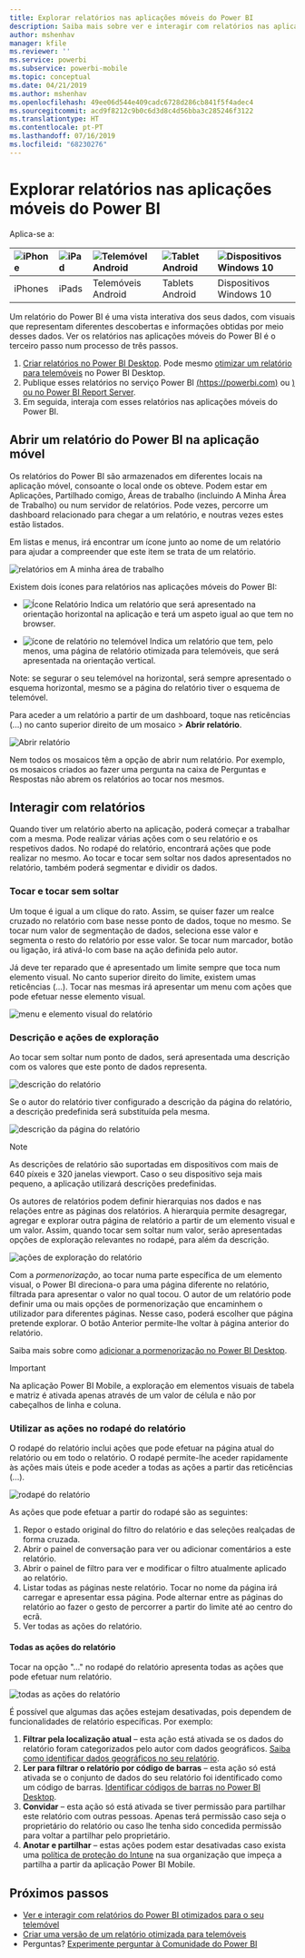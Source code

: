 ```yaml
---
title: Explorar relatórios nas aplicações móveis do Power BI
description: Saiba mais sobre ver e interagir com relatórios nas aplicações móveis do Power BI no seu telemóvel ou tablet. Pode criar relatórios no serviço Power BI ou no Power BI Desktop e, em seguida, interagir com os mesmos nas aplicações móveis.
author: mshenhav
manager: kfile
ms.reviewer: ''
ms.service: powerbi
ms.subservice: powerbi-mobile
ms.topic: conceptual
ms.date: 04/21/2019
ms.author: mshenhav
ms.openlocfilehash: 49ee06d544e409cadc6728d286cb841f5f4adec4
ms.sourcegitcommit: acd9f8212c9b0c6d3d8c4d56bba3c285246f3122
ms.translationtype: HT
ms.contentlocale: pt-PT
ms.lasthandoff: 07/16/2019
ms.locfileid: "68230276"
---
```

# <a name="explore-reports-in-the-power-bi-mobile-apps"></a>Explorar relatórios nas aplicações móveis do Power BI
Aplica-se a:

| ![iPhone](././media/mobile-reports-in-the-mobile-apps/ios-logo-40-px.png) | ![iPad](././media/mobile-reports-in-the-mobile-apps/ios-logo-40-px.png) | ![Telemóvel Android](././media/mobile-reports-in-the-mobile-apps/android-logo-40-px.png) | ![Tablet Android](././media/mobile-reports-in-the-mobile-apps/android-logo-40-px.png) | ![Dispositivos Windows 10](./media/mobile-reports-in-the-mobile-apps/win-10-logo-40-px.png) |
|:--- |:--- |:--- |:--- |:--- |
| iPhones |iPads |Telemóveis Android |Tablets Android |Dispositivos Windows 10 |

Um relatório do Power BI é uma vista interativa dos seus dados, com visuais que representam diferentes descobertas e informações obtidas por meio desses dados. Ver os relatórios nas aplicações móveis do Power BI é o terceiro passo num processo de três passos.

1. [Criar relatórios no Power BI Desktop](../../desktop-report-view.md). Pode mesmo [otimizar um relatório para telemóveis](mobile-apps-view-phone-report.md) no Power BI Desktop. 
2. Publique esses relatórios no serviço Power BI [(https://powerbi.com)](https://powerbi.com) ou [) ou no Power BI Report Server](../../report-server/get-started.md).  
3. Em seguida, interaja com esses relatórios nas aplicações móveis do Power BI.

## <a name="open-a-power-bi-report-in-the-mobile-app"></a>Abrir um relatório do Power BI na aplicação móvel
Os relatórios do Power BI são armazenados em diferentes locais na aplicação móvel, consoante o local onde os obteve. Podem estar em Aplicações, Partilhado comigo, Áreas de trabalho (incluindo A Minha Área de Trabalho) ou num servidor de relatórios. Pode vezes, percorre um dashboard relacionado para chegar a um relatório, e noutras vezes estes estão listados.

Em listas e menus, irá encontrar um ícone junto ao nome de um relatório para ajudar a compreender que este item se trata de um relatório. 

![relatórios em A minha área de trabalho](./media/mobile-reports-in-the-mobile-apps/reports-my-workspace.png) 

Existem dois ícones para relatórios nas aplicações móveis do Power BI:

* ![Ícone Relatório](./media/mobile-reports-in-the-mobile-apps/report-default-icon.png) Indica um relatório que será apresentado na orientação horizontal na aplicação e terá um aspeto igual ao que tem no browser.

* ![ícone de relatório no telemóvel](./media/mobile-reports-in-the-mobile-apps/report-phone-icon.png) Indica um relatório que tem, pelo menos, uma página de relatório otimizada para telemóveis, que será apresentada na orientação vertical. 

Note: se segurar o seu telemóvel na horizontal, será sempre apresentado o esquema horizontal, mesmo se a página do relatório tiver o esquema de telemóvel. 

Para aceder a um relatório a partir de um dashboard, toque nas reticências (...) no canto superior direito de um mosaico > **Abrir relatório**.
  
  ![Abrir relatório](./media/mobile-reports-in-the-mobile-apps/power-bi-android-open-report-tile.png)
  
  Nem todos os mosaicos têm a opção de abrir num relatório. Por exemplo, os mosaicos criados ao fazer uma pergunta na caixa de Perguntas e Respostas não abrem os relatórios ao tocar nos mesmos. 
  
## <a name="interacting-with-reports"></a>Interagir com relatórios
Quando tiver um relatório aberto na aplicação, poderá começar a trabalhar com a mesma. Pode realizar várias ações com o seu relatório e os respetivos dados. No rodapé do relatório, encontrará ações que pode realizar no mesmo. Ao tocar e tocar sem soltar nos dados apresentados no relatório, também poderá segmentar e dividir os dados.

### <a name="using-tap-and-long-tap"></a>Tocar e tocar sem soltar
Um toque é igual a um clique do rato. Assim, se quiser fazer um realce cruzado no relatório com base nesse ponto de dados, toque no mesmo.
Se tocar num valor de segmentação de dados, seleciona esse valor e segmenta o resto do relatório por esse valor. Se tocar num marcador, botão ou ligação, irá ativá-lo com base na ação definida pelo autor.

Já deve ter reparado que é apresentado um limite sempre que toca num elemento visual. No canto superior direito do limite, existem umas reticências (...). Tocar nas mesmas irá apresentar um menu com ações que pode efetuar nesse elemento visual.

![menu e elemento visual do relatório](./media/mobile-reports-in-the-mobile-apps/report-visual-menu.png)

### <a name="tooltip-and-drill-actions"></a>Descrição e ações de exploração

Ao tocar sem soltar num ponto de dados, será apresentada uma descrição com os valores que este ponto de dados representa. 

![descrição do relatório](./media/mobile-reports-in-the-mobile-apps/report-tooltip.png)

Se o autor do relatório tiver configurado a descrição da página do relatório, a descrição predefinida será substituída pela mesma.

![descrição da página do relatório](./media/mobile-reports-in-the-mobile-apps/report-page-tooltip.png)

> [!NOTE]
> As descrições de relatório são suportadas em dispositivos com mais de 640 píxeis e 320 janelas viewport. Caso o seu dispositivo seja mais pequeno, a aplicação utilizará descrições predefinidas.

Os autores de relatórios podem definir hierarquias nos dados e nas relações entre as páginas dos relatórios. A hierarquia permite desagregar, agregar e explorar outra página de relatório a partir de um elemento visual e um valor. Assim, quando tocar sem soltar num valor, serão apresentadas opções de exploração relevantes no rodapé, para além da descrição. 

![ações de exploração do relatório](./media/mobile-reports-in-the-mobile-apps/report-drill-actions.png)

Com a *pormenorização*, ao tocar numa parte específica de um elemento visual, o Power BI direciona-o para uma página diferente no relatório, filtrada para apresentar o valor no qual tocou.  O autor de um relatório pode definir uma ou mais opções de pormenorização que encaminhem o utilizador para diferentes páginas. Nesse caso, poderá escolher que página pretende explorar. O botão Anterior permite-lhe voltar à página anterior do relatório.

Saiba mais sobre como [adicionar a pormenorização no Power BI Desktop](../../desktop-drillthrough.md).
   
   > [!IMPORTANT]
   > Na aplicação Power BI Mobile, a exploração em elementos visuais de tabela e matriz é ativada apenas através de um valor de célula e não por cabeçalhos de linha e coluna.
   
   
   
### <a name="using-the-actions-in-the-report-footer"></a>Utilizar as ações no rodapé do relatório
O rodapé do relatório inclui ações que pode efetuar na página atual do relatório ou em todo o relatório. O rodapé permite-lhe aceder rapidamente às ações mais úteis e pode aceder a todas as ações a partir das reticências (...).

![rodapé do relatório](./media/mobile-reports-in-the-mobile-apps/report-footer.png)

As ações que pode efetuar a partir do rodapé são as seguintes:
1) Repor o estado original do filtro do relatório e das seleções realçadas de forma cruzada.
2) Abrir o painel de conversação para ver ou adicionar comentários a este relatório.
3) Abrir o painel de filtro para ver e modificar o filtro atualmente aplicado ao relatório.
4) Listar todas as páginas neste relatório. Tocar no nome da página irá carregar e apresentar essa página.
Pode alternar entre as páginas do relatório ao fazer o gesto de percorrer a partir do limite até ao centro do ecrã.
5) Ver todas as ações do relatório.

#### <a name="all-report-actions"></a>Todas as ações do relatório
Tocar na opção "..." no rodapé do relatório apresenta todas as ações que pode efetuar num relatório. 

![todas as ações do relatório](./media/mobile-reports-in-the-mobile-apps/report-all-actions.png)

É possível que algumas das ações estejam desativadas, pois dependem de funcionalidades de relatório específicas.
Por exemplo:
1) **Filtrar pela localização atual** – esta ação está ativada se os dados do relatório foram categorizados pelo autor com dados geográficos. [Saiba como identificar dados geográficos no seu relatório](https://docs.microsoft.com/power-bi/desktop-mobile-geofiltering).
2) **Ler para filtrar o relatório por código de barras** – esta ação só está ativada se o conjunto de dados do seu relatório foi identificado como um código de barras. [Identificar códigos de barras no Power BI Desktop](https://docs.microsoft.com/power-bi/desktop-mobile-barcodes). 
3) **Convidar** – esta ação só está ativada se tiver permissão para partilhar este relatório com outras pessoas. Apenas terá permissão caso seja o proprietário do relatório ou caso lhe tenha sido concedida permissão para voltar a partilhar pelo proprietário.
4) **Anotar e partilhar** – estas ações podem estar desativadas caso exista uma [política de proteção do Intune](https://docs.microsoft.com/intune/app-protection-policies) na sua organização que impeça a partilha a partir da aplicação Power BI Mobile. 

## <a name="next-steps"></a>Próximos passos
* [Ver e interagir com relatórios do Power BI otimizados para o seu telemóvel](mobile-apps-view-phone-report.md)
* [Criar uma versão de um relatório otimizada para telemóveis](../../desktop-create-phone-report.md)
* Perguntas? [Experimente perguntar à Comunidade do Power BI](http://community.powerbi.com/)

